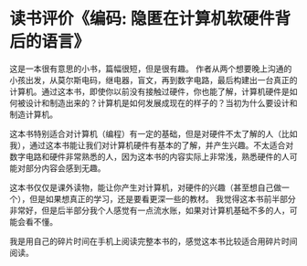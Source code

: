 # 读书评价《编码: 隐匿在计算机软硬件背后的语言》

这是一本很有意思的小书，篇幅很短，但是很有趣。
作者从两个想要晚上沟通的小孩出发，从莫尔斯电码，继电器，盲文，再到数字电路，最后构建出一台真正的计算机。通过这本书，即使你以前没有接触过硬件，你也能了解，计算机硬件是如何被设计和制造出来的？计算机是如何发展成现在的样子的？当初为什么要设计和制造计算机。
 
这本书特别适合对计算机（编程）有一定的基础，但是对硬件不太了解的人（比如我），通过这本书能让我们对计算机硬件有基本的了解，并产生兴趣。不太适合对数字电路和硬件非常熟悉的人，因为这本书的内容实际上非常浅，熟悉硬件的人可能对部分内容会感到无趣。
 
这本书仅仅是课外读物，能让你产生对计算机，对硬件的兴趣（甚至想自己做一个），但是如果想真正的学习，还是要看更深一些的教材。
我觉得这本书前半部分非常好，但是后半部分我个人感觉有一点流水账，如果对计算机基础不多的人，可能会看不懂。

我是用自己的碎片时间在手机上阅读完整本书的，感觉这本书比较适合用碎片时间阅读。
